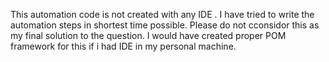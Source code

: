 This automation code is not created with any IDE . I have tried to write the automation steps in shortest time possible. Please do not cconsidor this as my final solution to the question. I would have created proper POM framework for this if i had IDE in my personal machine.
